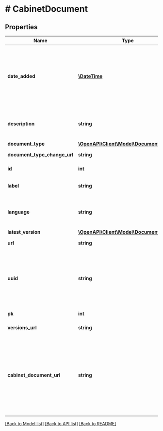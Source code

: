 # # CabinetDocument

## Properties

Name | Type | Description | Notes
------------ | ------------- | ------------- | -------------
**date_added** | [**\DateTime**](\DateTime.md) | The server date and time when the document was finally processed and added to the system. | [optional] [readonly] 
**description** | **string** | An optional short text describing a document. | [optional] [readonly] 
**document_type** | [**\OpenAPI\Client\Model\DocumentType**](DocumentType.md) |  | [optional] 
**document_type_change_url** | **string** |  | [optional] [readonly] 
**id** | **int** |  | [optional] [readonly] 
**label** | **string** | The name of the document. | [optional] [readonly] 
**language** | **string** | The dominant language in the document. | [optional] [readonly] 
**latest_version** | [**\OpenAPI\Client\Model\DocumentVersion**](DocumentVersion.md) |  | [optional] 
**url** | **string** |  | [optional] [readonly] 
**uuid** | **string** | UUID of a document, universally Unique ID. An unique identifier generated for each document. | [optional] [readonly] 
**pk** | **int** |  | [optional] [readonly] 
**versions_url** | **string** |  | [optional] [readonly] 
**cabinet_document_url** | **string** | API URL pointing to a document in relation to the cabinet storing it. This URL is different than the canonical document URL. | [optional] [readonly] 

[[Back to Model list]](../../README.md#documentation-for-models) [[Back to API list]](../../README.md#documentation-for-api-endpoints) [[Back to README]](../../README.md)


